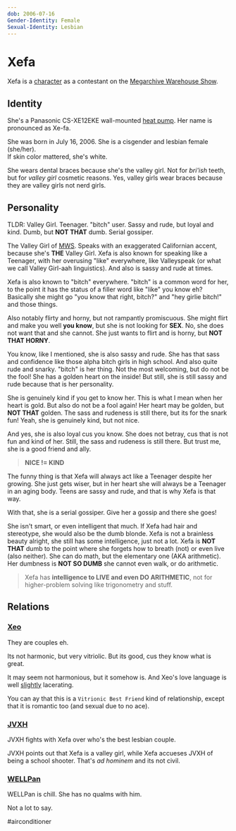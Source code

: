 ```yaml
---
dob: 2006-07-16
Gender-Identity: Female
Sexual-Identity: Lesbian
---
```

# Xefa

Xefa is a [character](Characters.md) as a contestant on the [Megarchive Warehouse Show](../../../Megarchive%20Warehouse%20Show/Megarchive%20Warehouse%20Show.md).

## Identity

She's a Panasonic CS-XE12EKE wall-mounted [heat pump](../../Species/Air%20Conditioners.md). Her name is pronounced as Xe-fa.

She was born in July 16, 2006. She is a cisgender and lesbian female (she/her).  
If skin color mattered, she's white.

She wears dental braces because she's the valley girl. Not for *bri'ish* teeth, but for *valley girl* cosmetic reasons. Yes, valley girls wear braces because they are valley girls not nerd girls.

## Personality
TLDR: Valley Girl. Teenager. "bitch" user. Sassy and rude, but loyal and kind. Dumb, but **NOT THAT** dumb. Serial gossiper.

The Valley Girl of [MWS](Megarchive%20Warehouse%20Show.md). Speaks with an exaggerated Californian accent, because she's **THE** Valley Girl. Xefa is also known for speaking like a Teenager, with her overusing "like" everywhere, like Valleyspeak (or what we call Valley Girl-aah linguistics). And also is sassy and rude at times.

Xefa is also known to "bitch" everywhere. "bitch" is a common word for her, to the point it has the status of a filler word like "like" you know eh? Basically she might go "you know that right, bitch?" and "hey girlie bitch!" and those things.

Also notably flirty and horny, but not rampantly promiscuous. She might flirt and make you well **you know**, but she is not looking for **SEX**. No, she does not want that and she cannot. She just wants to flirt and is horny, but **NOT THAT HORNY**.

You know, like I mentioned, she is also sassy and rude. She has that sass and confidence like those alpha bitch girls in high school. And also quite rude and snarky. "bitch" is her thing. Not the most welcoming, but do not be the fool! She has a golden heart on the inside! But still, she is still sassy and rude because that is her personality.

She is genuinely kind if you get to know her. This is what I mean when her heart is gold. But also do not be a fool again! Her heart may be golden, but **NOT THAT** golden. The sass and rudeness is still there, but its for the snark fun! Yeah, she is genuinely kind, but not nice. 

And yes, she is also loyal cus you know. She does not betray, cus that is not fun and kind of her. Still, the sass and rudeness is still there. But trust me, she is a good friend and ally.

> **NICE != KIND**

The funny thing is that Xefa will always act like a Teenager despite her growing. She just gets wiser, but in her heart she will always be a Teenager in an aging body. Teens are sassy and rude, and that is why Xefa is that way.

With that, she is a serial gossiper. Give her a gossip and there she goes!

She isn't smart, or even intelligent that much. If Xefa had hair and stereotype, she would also be the dumb blonde. Xefa is not a brainless beauty alright, she still has some intelligence, just not a lot. Xefa is **NOT THAT** dumb to the point where she forgets how to breath (not) or even live (also neither). She can do math, but the elementary one (AKA arithmetic). Her dumbness is **NOT SO DUMB** she cannot even walk, or do arithmetic. 

>Xefa has **intelligence to LIVE and even DO ARITHMETIC**, not for higher-problem solving like trigonometry and stuff.

## Relations

### [Xeo](Xeo.md)
They are couples eh. 

Its not harmonic, but very vitriolic. But its good, cus they know what is great.

It may seem not harmonious, but it somehow is. And Xeo's love language is well [slightly](void:a-massive-understatement) lacerating.

You can ay that this is a `Vitrionic Best Friend` kind of relationship, except that it is romantic too (and sexual due to no ace).

### [JVXH](JVXH.md)
JVXH fights with Xefa over who's the best lesbian couple.

JVXH points out that Xefa is a valley girl, while Xefa accueses JVXH  of being a school shooter. That's *ad hominem* and its not civil.

### [WELLPan](WELLPan.md)

WELLPan is chill. She has no qualms with him.

Not a lot to say.

#airconditioner 